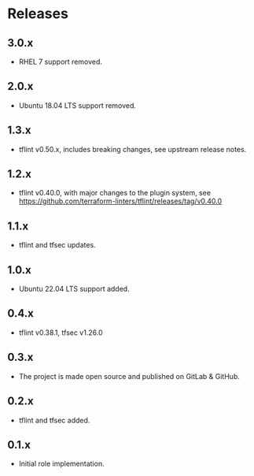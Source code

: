 # Releases

## 3.0.x

- RHEL 7 support removed.

## 2.0.x

- Ubuntu 18.04 LTS support removed.

## 1.3.x

- tflint v0.50.x, includes breaking changes, see upstream release notes.

## 1.2.x

- tflint v0.40.0, with major changes to the plugin system, see https://github.com/terraform-linters/tflint/releases/tag/v0.40.0

## 1.1.x

- tflint and tfsec updates.

## 1.0.x

- Ubuntu 22.04 LTS support added.

## 0.4.x

- tflint v0.38.1, tfsec v1.26.0

## 0.3.x

- The project is made open source and published on GitLab & GitHub.

## 0.2.x

- tflint and tfsec added.

## 0.1.x

- Initial role implementation.
